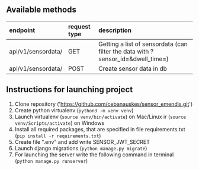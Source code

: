## Available methods
| endpoint | request type | description |
| :--- | :--- | :--- | 
| api/v1/sensordata/ | GET| Getting a list of sensordata (can filter the data with ?sensor_id=&dwell_time=)|
| api/v1/sensordata/ | POST | Create sensor data in db|

## Instructions for launching project
1. Clone repository ('https://github.com/cebanauskes/sensor_emendis.git')
2. Create python virtualenv (`python3 -m venv venv`)
3. Launch virtualenv (`source venv/bin/activate`) on Mac/Linux ir (`source venv/Scripts/activate`) on Windows
4. Install all required packages, that are specified in file requirements.txt (`pip install -r requirements.txt`)
5. Create file ".env" and add write SENSOR_JWT_SECRET
6. Launch django migrations (`python manage.py migrate`)
6. For launching the server write the following command in terminal (`python manage.py runserver`)

